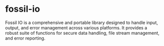# fossil-io
Fossil IO is a comprehensive and portable library designed to handle input, output, and error management across various platforms. It provides a robust suite of functions for secure data handling, file stream management, and error reporting.
